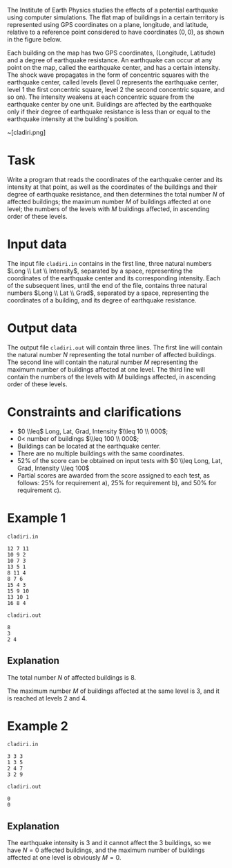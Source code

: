 The Institute of Earth Physics studies the effects of a potential earthquake using computer simulations. The flat map of buildings in a certain territory is represented using GPS coordinates on a plane, longitude, and latitude, relative to a reference point considered to have coordinates ($0, 0$), as shown in the figure below.

Each building on the map has two GPS coordinates, (Longitude, Latitude) and a degree of earthquake resistance.
An earthquake can occur at any point on the map, called the earthquake center, and has a certain intensity. The shock wave propagates in the form of concentric squares with the earthquake center, called levels (level $0$ represents the earthquake center, level $1$ the first concentric square, level $2$ the second concentric square, and so on). The intensity weakens at each concentric square from the earthquake center by one unit. Buildings are affected by the earthquake only if their degree of earthquake resistance is less than or equal to the earthquake intensity at the building's position.

~[cladiri.png]

# Task

Write a program that reads the coordinates of the earthquake center and its intensity at that point, as well as the coordinates of the buildings and their degree of earthquake resistance, and then determines the total number $N$ of affected buildings; the maximum number $M$ of buildings affected at one level; the numbers of the levels with $M$ buildings affected, in ascending order of these levels.

# Input data

The input file `cladiri.in` contains in the first line, three natural numbers $Long \\ Lat \\ Intensity$, separated by a space, representing the coordinates of the earthquake center and its corresponding intensity. Each of the subsequent lines, until the end of the file, contains three natural numbers $Long \\ Lat \\ Grad$, separated by a space, representing the coordinates of a building, and its degree of earthquake resistance.

# Output data

The output file `cladiri.out` will contain three lines. The first line will contain the natural number $N$ representing the total number of affected buildings. The second line will contain the natural number $M$ representing the maximum number of buildings affected at one level. The third line will contain the numbers of the levels with $M$ buildings affected, in ascending order of these levels.

# Constraints and clarifications

* $0 \\leq$ Long, Lat, Grad, Intensity $\\leq 10 \\ 000$;
* $0 <$ number of buildings $\\leq 100 \\ 000$;
* Buildings can be located at the earthquake center.
* There are no multiple buildings with the same coordinates.
* $52$% of the score can be obtained on input tests with $0 \\leq Long, Lat, Grad, Intensity \\leq 100$
* Partial scores are awarded from the score assigned to each test, as follows: $25$% for requirement a), $25$% for requirement b), and $50$% for requirement c).

# Example 1

`cladiri.in`
```
12 7 11
10 9 2
10 7 3
13 5 1
8 11 4
8 7 6
15 4 3
15 9 10
13 10 1
16 8 4
```

`cladiri.out`
```
8
3
2 4
```

## Explanation

The total number $N$ of affected buildings is $8$.

The maximum number $M$ of buildings affected at the same level is $3$, and it is reached at levels $2$ and $4$.

# Example 2

`cladiri.in`
```
3 3 3
1 3 5
2 4 7
3 2 9
```

`cladiri.out`
```
0
0
```

## Explanation

The earthquake intensity is $3$ and it cannot affect the $3$ buildings, so we have $N=0$ affected buildings, and the maximum number of buildings affected at one level is obviously $M=0$.